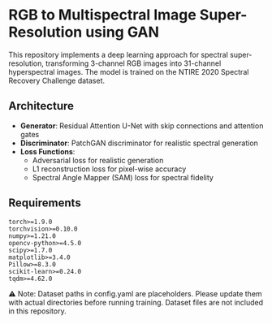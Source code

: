 # RGB to Multispectral Image Super-Resolution using GAN
This repository implements a deep learning approach for spectral super-resolution, transforming 3-channel RGB images into 31-channel hyperspectral images. The model is trained on the NTIRE 2020 Spectral Recovery Challenge dataset.


## Architecture

- **Generator**: Residual Attention U-Net with skip connections and attention gates
- **Discriminator**: PatchGAN discriminator for realistic spectral generation
- **Loss Functions**: 
  - Adversarial loss for realistic generation
  - L1 reconstruction loss for pixel-wise accuracy
  - Spectral Angle Mapper (SAM) loss for spectral fidelity

## Requirements

```
torch>=1.9.0
torchvision>=0.10.0
numpy>=1.21.0
opencv-python>=4.5.0
scipy>=1.7.0
matplotlib>=3.4.0
Pillow>=8.3.0
scikit-learn>=0.24.0
tqdm>=4.62.0
```


⚠️ Note: Dataset paths in config.yaml are placeholders. Please update them with actual directories before running training. Dataset files are not included in this repository.
